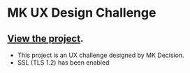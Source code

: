 # MK UX Design Challenge 

## [View the project](https://uxchallengebyjin.auth.us-east-2.amazoncognito.com/login?client_id=7vhlbgnnnj0p1u5nea3g6h6hjv&response_type=code&scope=aws.cognito.signin.user.admin+email+openid+phone+profile&redirect_uri=https://uxchallengebyjin.s3.us-east-2.amazonaws.com/contact.html).

* This project is an UX challenge designed by MK Decision. 
* SSL (TLS 1.2) has been enabled 
